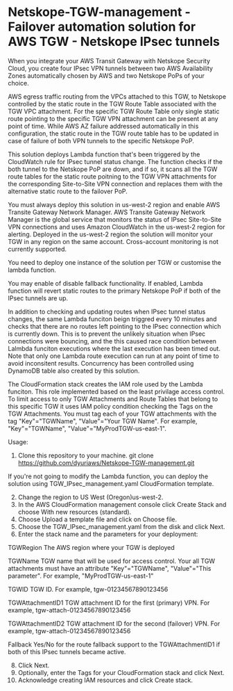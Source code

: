 # Netskope-TGW-management - Failover automation solution for AWS TGW - Netskope IPsec tunnels

When you integrate your AWS Transit Gateway with Netskope Security Cloud, you create four IPsec VPN tunnels between two AWS Availability Zones automatically chosen by AWS and two Netskope PoPs of your choice. 

AWS egress traffic routing from the VPCs attached to this TGW, to Netskope controlled by the static route in the TGW Route Table associated with the TGW VPC attachment. For the specific TGW Route Table only single static route pointing to the specific TGW VPN attachment can be present at any point of time. While AWS AZ failure addressed automatically in this configuration, the static route in the TGW route table has to be updated in case of failure of both VPN tunnels to the specific Netskope PoP. 

This solution deploys Lambda function that's been triggered by the CloudWatch rule for IPsec tunnel status change. The function checks if the both tunnel to the Netskope PoP are down, and if so, it scans all the TGW route tables for the static route poitning to the TGW VPN attachments for the corresponding Site-to-Site VPN connection and replaces them with the alternative static route to the failover PoP. 

You must always deploy this solution in us-west-2 region and enable AWS Transite Gateway Network Manager. AWS Transite Gateway Network Manager is the global service that monitors the status of IPsec Site-to-Site VPN connections and uses Amazon CloudWatch in the us-west-2 region for alerting. Deployed in the us-west-2 region the solution will monitor your TGW in any region on the same account. Cross-account monitoring is not currently supported.

You need to deploy one instance of the solution per TGW or customise the lambda function.

You may enable of disable fallback functionality. If enabled, Lambda function will revert static routes to the primary Netskope PoP if both of the IPsec tunnels are up.

In addition to checking and updating routes when IPsec tunnel status changes, the same Lambda funciton beign triggred every 10 minutes and checks that there are no routes left pointing to the IPsec connection which is currently down. This is to prevent the unlikely situation when IPsec connections were bouncing, and the this caused race condition between Lalmbda funciton executions where the last execution has been timed out. Note that only one Lambda route execution can run at any point of time to avoid inconsitent results. Concurrency has been controlled using DynamoDB table also created by this solution.

The CloudFormation stack creates the IAM role used by the Lambda funciton. This role implemented based on the least privilage access control. To limit access to only TGW Attachments and Route Tables that belong to this specific TGW it uses IAM policy condition checking the Tags on the TGW Attachments. You must tag each of your TGW attachments with the tag "Key"="TGWName", "Value"="Your TGW Name". For example, "Key"="TGWName", "Value"="MyProdTGW-us-east-1".

Usage: 
1. Clone this repository to your machine.
git clone https://github.com/dyuriaws/Netskope-TGW-management.git

If you're not going to modify the Lambda function, you can deploy the solution using TGW_IPsec_management.yaml CloudFormation template. 

2. Change the region to US West (Oregon)us-west-2.
3. In the AWS CloudFormation management console click Create Stack and choose With new resources (standard).
4. Choose Upload a template file and click on Choose file.
5. Choose the TGW_IPsec_management.yaml from the disk and click Next.
6. Enter the stack name and the parameters for your deployment:

TGWRegion
The AWS region where your TGW is deployed

TGWName
TGW name that will be used for access control. Your all TGW attachments must have an attribute "Key"="TGWName", "Value"="This parameter". For example, "MyProdTGW-us-east-1"

TGWID
TGW ID. For example, tgw-01234567890123456

TGWAttachmentID1
TGW attachment ID for the first (primary) VPN. For example, tgw-attach-01234567890123456

TGWAttachmentID2
TGW attachment ID for the second (failover) VPN. For example, tgw-attach-01234567890123456

Fallback
Yes/No for the route fallback support to the TGWAttachmentID1 if both of this IPsec tunnels became active.

8. Click Next.
9. Optionally, enter the Tags for your CloudFormation stack and click Next.
10. Acknowledge creating IAM resources and click Create stack.

